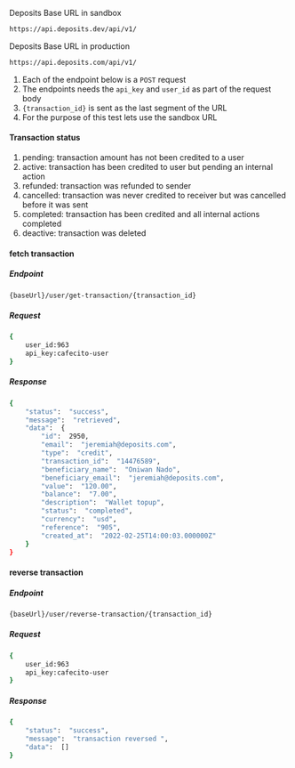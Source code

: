 
  

Deposits Base  URL in sandbox

```sh
https://api.deposits.dev/api/v1/
```

Deposits Base URL in production

```sh
https://api.deposits.com/api/v1/
```

1. Each of the endpoint below is a `POST` request
2. The endpoints needs the `api_key` and `user_id` as part of the request body
3. `{transaction_id}` is sent as the last segment of the URL
4. For the purpose of this test lets use the sandbox URL

  
#### Transaction status
1. pending: transaction amount has not been credited to a user 
2. active: transaction has been credited to user but pending an internal action
3. refunded: transaction was refunded to sender
4. cancelled: transaction was never credited to receiver but was cancelled before it was sent
5. completed: transaction has been credited and all internal actions completed
6. deactive: transaction was deleted

#### fetch transaction
##### Endpoint

```sh
{baseUrl}/user/get-transaction/{transaction_id}
```
##### Request

```sh
{
	user_id:963
	api_key:cafecito-user
}
```
##### Response

```sh
{
	"status":  "success",
	"message":  "retrieved",
	"data":  {
		"id":  2950,
		"email":  "jeremiah@deposits.com",
		"type":  "credit",
		"transaction_id":  "14476589",
		"beneficiary_name":  "Oniwan Nado",
		"beneficiary_email":  "jeremiah@deposits.com",
		"value":  "120.00",
		"balance":  "7.00",
		"description":  "Wallet topup",
		"status":  "completed",
		"currency":  "usd",
		"reference":  "905",
		"created_at":  "2022-02-25T14:00:03.000000Z"
	}
}
```
#### reverse transaction
##### Endpoint

```sh
{baseUrl}/user/reverse-transaction/{transaction_id}
```  

##### Request

```sh
{
	user_id:963
	api_key:cafecito-user
}
```
##### Response

```sh
{
	"status":  "success",
	"message":  "transaction reversed ",
	"data":  []
}
```
